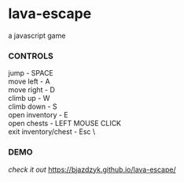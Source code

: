 # lava-escape
a javascript game

### CONTROLS
jump  -  SPACE \
move left  -  A \
move right  -  D \
climb up  -  W \
climb down  -  S \
open inventory  -  E \
open chests  -  LEFT MOUSE CLICK \
exit inventory/chest  -  Esc \



### DEMO
*check it out* https://bjazdzyk.github.io/lava-escape/
